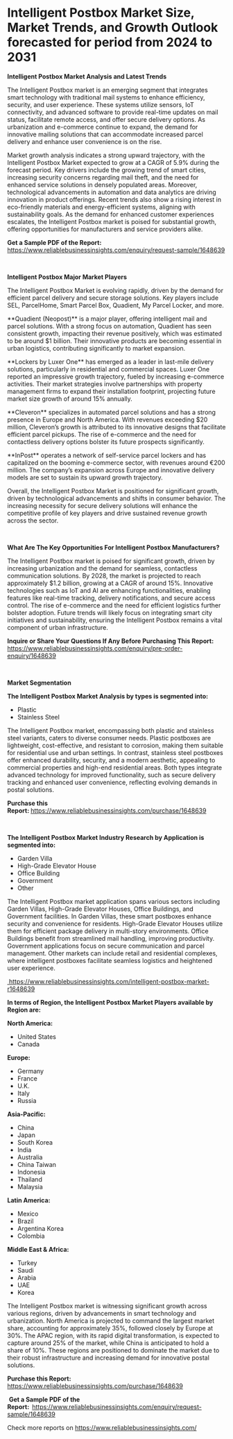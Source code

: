 <p><h1>Intelligent Postbox Market Size, Market Trends, and Growth Outlook forecasted for period from 2024 to 2031</h1></p><p><strong>Intelligent Postbox Market Analysis and Latest Trends</strong></p>
<p><p>The Intelligent Postbox market is an emerging segment that integrates smart technology with traditional mail systems to enhance efficiency, security, and user experience. These systems utilize sensors, IoT connectivity, and advanced software to provide real-time updates on mail status, facilitate remote access, and offer secure delivery options. As urbanization and e-commerce continue to expand, the demand for innovative mailing solutions that can accommodate increased parcel delivery and enhance user convenience is on the rise.</p><p>Market growth analysis indicates a strong upward trajectory, with the Intelligent Postbox Market expected to grow at a CAGR of 5.9% during the forecast period. Key drivers include the growing trend of smart cities, increasing security concerns regarding mail theft, and the need for enhanced service solutions in densely populated areas. Moreover, technological advancements in automation and data analytics are driving innovation in product offerings. Recent trends also show a rising interest in eco-friendly materials and energy-efficient systems, aligning with sustainability goals. As the demand for enhanced customer experiences escalates, the Intelligent Postbox market is poised for substantial growth, offering opportunities for manufacturers and service providers alike.</p></p>
<p><strong>Get a Sample PDF of the Report:&nbsp;</strong> <a href="https://www.reliablebusinessinsights.com/enquiry/request-sample/1648639?utm_campaign=1877&utm_medium=2&utm_source=Github&utm_content=ia&utm_term=29122024&utm_id=intelligent-postbox">https://www.reliablebusinessinsights.com/enquiry/request-sample/1648639</a></p>
<p>&nbsp;</p>
<p><strong>Intelligent Postbox Major Market Players</strong></p>
<p><p>The Intelligent Postbox Market is evolving rapidly, driven by the demand for efficient parcel delivery and secure storage solutions. Key players include SEL, ParcelHome, Smart Parcel Box, Quadient, My Parcel Locker, and more.</p><p>**Quadient (Neopost)** is a major player, offering intelligent mail and parcel solutions. With a strong focus on automation, Quadient has seen consistent growth, impacting their revenue positively, which was estimated to be around $1 billion. Their innovative products are becoming essential in urban logistics, contributing significantly to market expansion.</p><p>**Lockers by Luxer One** has emerged as a leader in last-mile delivery solutions, particularly in residential and commercial spaces. Luxer One reported an impressive growth trajectory, fueled by increasing e-commerce activities. Their market strategies involve partnerships with property management firms to expand their installation footprint, projecting future market size growth of around 15% annually.</p><p>**Cleveron** specializes in automated parcel solutions and has a strong presence in Europe and North America. With revenues exceeding $20 million, Cleveron’s growth is attributed to its innovative designs that facilitate efficient parcel pickups. The rise of e-commerce and the need for contactless delivery options bolster its future prospects significantly.</p><p>**InPost** operates a network of self-service parcel lockers and has capitalized on the booming e-commerce sector, with revenues around €200 million. The company’s expansion across Europe and innovative delivery models are set to sustain its upward growth trajectory.</p><p>Overall, the Intelligent Postbox Market is positioned for significant growth, driven by technological advancements and shifts in consumer behavior. The increasing necessity for secure delivery solutions will enhance the competitive profile of key players and drive sustained revenue growth across the sector.</p></p>
<p>&nbsp;</p>
<p><strong>What Are The Key Opportunities For Intelligent Postbox Manufacturers?</strong></p>
<p><p>The Intelligent Postbox market is poised for significant growth, driven by increasing urbanization and the demand for seamless, contactless communication solutions. By 2028, the market is projected to reach approximately $1.2 billion, growing at a CAGR of around 15%. Innovative technologies such as IoT and AI are enhancing functionalities, enabling features like real-time tracking, delivery notifications, and secure access control. The rise of e-commerce and the need for efficient logistics further bolster adoption. Future trends will likely focus on integrating smart city initiatives and sustainability, ensuring the Intelligent Postbox remains a vital component of urban infrastructure.</p></p>
<p><strong>Inquire or Share Your Questions If Any Before Purchasing This Report:</strong> <a href="https://www.reliablebusinessinsights.com/enquiry/pre-order-enquiry/1648639?utm_campaign=1877&utm_medium=2&utm_source=Github&utm_content=ia&utm_term=29122024&utm_id=intelligent-postbox">https://www.reliablebusinessinsights.com/enquiry/pre-order-enquiry/1648639</a></p>
<p>&nbsp;</p>
<p><strong>Market Segmentation</strong></p>
<p><strong>The Intelligent Postbox Market Analysis by types is segmented into:</strong></p>
<p><ul><li>Plastic</li><li>Stainless Steel</li></ul></p>
<p><p>The Intelligent Postbox market, encompassing both plastic and stainless steel variants, caters to diverse consumer needs. Plastic postboxes are lightweight, cost-effective, and resistant to corrosion, making them suitable for residential use and urban settings. In contrast, stainless steel postboxes offer enhanced durability, security, and a modern aesthetic, appealing to commercial properties and high-end residential areas. Both types integrate advanced technology for improved functionality, such as secure delivery tracking and enhanced user convenience, reflecting evolving demands in postal solutions.</p></p>
<p><strong>Purchase this Report:&nbsp;</strong><a href="https://www.reliablebusinessinsights.com/purchase/1648639?utm_campaign=1877&utm_medium=2&utm_source=Github&utm_content=ia&utm_term=29122024&utm_id=intelligent-postbox">https://www.reliablebusinessinsights.com/purchase/1648639</a></p>
<p>&nbsp;</p>
<p><strong>The Intelligent Postbox Market Industry Research by Application is segmented into:</strong></p>
<p><ul><li>Garden Villa</li><li>High-Grade Elevator House</li><li>Office Building</li><li>Government</li><li>Other</li></ul></p>
<p><p>The Intelligent Postbox market application spans various sectors including Garden Villas, High-Grade Elevator Houses, Office Buildings, and Government facilities. In Garden Villas, these smart postboxes enhance security and convenience for residents. High-Grade Elevator Houses utilize them for efficient package delivery in multi-story environments. Office Buildings benefit from streamlined mail handling, improving productivity. Government applications focus on secure communication and parcel management. Other markets can include retail and residential complexes, where intelligent postboxes facilitate seamless logistics and heightened user experience.</p></p>
<p><a href="https://www.reliablebusinessinsights.com/intelligent-postbox-market-r1648639?utm_campaign=1877&utm_medium=2&utm_source=Github&utm_content=ia&utm_term=29122024&utm_id=intelligent-postbox">&nbsp;https://www.reliablebusinessinsights.com/intelligent-postbox-market-r1648639</a></p>
<p><strong>In terms of Region, the Intelligent Postbox Market Players available by Region are:</strong></p>
<p>
    <p> <strong> North America: </strong>
        <ul>
            <li>United States</li>
            <li>Canada</li>
        </ul>
        </p> 
    <p> <strong> Europe: </strong>
        <ul>
            <li>Germany</li>
            <li>France</li>
            <li>U.K.</li>
            <li>Italy</li>
            <li>Russia</li>
        </ul>
        </p> 
    <p> <strong> Asia-Pacific: </strong>
        <ul>
            <li>China</li>
            <li>Japan</li>
            <li>South Korea</li>
            <li>India</li>
            <li>Australia</li>
            <li>China Taiwan</li>
            <li>Indonesia</li>
            <li>Thailand</li>
            <li>Malaysia</li>
        </ul>
        </p> 
    <p> <strong> Latin America: </strong>
        <ul>
            <li>Mexico</li>
            <li>Brazil</li>
            <li>Argentina Korea</li>
            <li>Colombia</li>
        </ul>
        </p> 
    <p> <strong> Middle East & Africa: </strong>
        <ul>
            <li>Turkey</li>
            <li>Saudi</li>
            <li>Arabia</li>
            <li>UAE</li>
            <li>Korea</li>
        </ul>
    </p>
    </p>
<p><p>The Intelligent Postbox market is witnessing significant growth across various regions, driven by advancements in smart technology and urbanization. North America is projected to command the largest market share, accounting for approximately 35%, followed closely by Europe at 30%. The APAC region, with its rapid digital transformation, is expected to capture around 25% of the market, while China is anticipated to hold a share of 10%. These regions are positioned to dominate the market due to their robust infrastructure and increasing demand for innovative postal solutions.</p></p>
<p><strong>Purchase this Report: </strong><a href="https://www.reliablebusinessinsights.com/purchase/1648639?utm_campaign=1877&utm_medium=2&utm_source=Github&utm_content=ia&utm_term=29122024&utm_id=intelligent-postbox">https://www.reliablebusinessinsights.com/purchase/1648639</a></p>
<p>&nbsp;<strong>Get a Sample PDF of the Report:&nbsp;&nbsp;</strong><a href="https://www.reliablebusinessinsights.com/enquiry/request-sample/1648639?utm_campaign=1877&utm_medium=2&utm_source=Github&utm_content=ia&utm_term=29122024&utm_id=intelligent-postbox">https://www.reliablebusinessinsights.com/enquiry/request-sample/1648639</a></p>
<p><strong></strong></p>
<p>Check more reports on <a href="https://www.reliablebusinessinsights.com/?utm_campaign=1877&utm_medium=2&utm_source=Github&utm_content=ia&utm_term=29122024&utm_id=intelligent-postbox">https://www.reliablebusinessinsights.com/</a></p>